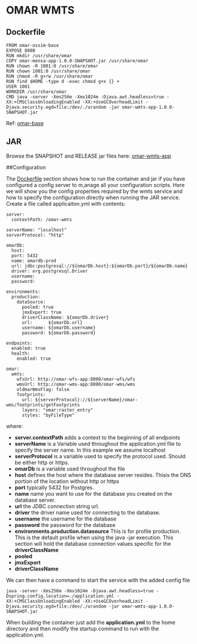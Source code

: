 # OMAR WMTS

## Dockerfile
```
FROM omar-ossim-base
EXPOSE 8080
RUN mkdir /usr/share/omar
COPY omar-mensa-app-1.0.0-SNAPSHOT.jar /usr/share/omar
RUN chown -R 1001:0 /usr/share/omar
RUN chown 1001:0 /usr/share/omar
RUN chmod -R g+rw /usr/share/omar
RUN find $HOME -type d -exec chmod g+x {} +
USER 1001
WORKDIR /usr/share/omar
CMD java -server -Xms256m -Xmx1024m -Djava.awt.headless=true -XX:+CMSClassUnloadingEnabled -XX:+UseGCOverheadLimit -Djava.security.egd=file:/dev/./urandom -jar omar-wmts-app-1.0.0-SNAPSHOT.jar
```
Ref: [omar-base](../../../omar-ossim-base/docs/install-guide/omar-base/)

## JAR

Browse the SNAPSHOT and RELEASE jar files here:
[omar-wmts-app](http://artifacts.radiantbluecloud.com/artifactory/webapp/#/artifacts/browse/tree/General/omar-local/io/ossim/omar/apps/omar-wmts-app)


##Configuration

The [Dockerfile](#dockerfile) section shows how to run the container and jar if you have configured a config server to m,anage all your configuration scripts.  Here we will show you the config properties required by the wmts service and how to specify the configuration directly when running the JAR service.  Create a file called applicaiton.yml with contents:

```
server:
  contextPath: /omar-wmts

serverName: "localhost"
serverProtocol: "http"

omarDb:
  host: 
  port: 5432
  name: omardb-prod
  url: jdbc:postgresql://${omarDb.host}:${omarDb.port}/${omarDb.name}
  driver: org.postgresql.Driver
  username: 
  password:
   
environments:
  production:
    dataSource:
      pooled: true
      jmxExport: true
      driverClassName: ${omarDb.driver}
      url:      ${omarDb.url}
      username: ${omarDb.username}
      password: ${omarDb.password}

endpoints:
  enabled: true
  health:
    enabled: true

omar:
  wmts:
    wfsUrl: http://omar-wfs-app:8080/omar-wfs/wfs
    wmsUrl: http://omar-wms-app:8080/omar-wms/wms
    oldmarWmsFlag: false
    footprints:
      url: ${serverProtocol}://${serverName}/omar-wms/footprints/getFootprints
      layers: "omar:raster_entry"
      styles: "byFileType"

```

where:

 * **server.contextPath** adds a context to the beginning of all endpoints
 * **serverName** is a Variable used throughout the application.yml file to specify the server name.  In this example we assume localhost
 * **serverProtocol** is a variable used to specify the protocol used.  Should be either http or https.
 * **omarDb** is a variable used throughout the file
  * **host** defines the host where the database server resides.  Thisis the DNS portion of the location without http or https
  * **port** typically 5432 for Postgres.
  * **name** name you want to use for the database you created on the database server.
  * **url** the JDBC connection string url.
  * **driver** the driver name used for connecting to the database.
  * **username** the username for the database
  * **password** the password for the database
 * **environments.production.datasource** This is for profile production.  This is the default profile when using the java -jar execution. This section will hold the database connection values specific for the **driverClassName**
  * **pooled**  
  * **jmxExport**
  * **driverClassName** 
    

We can then have a command to start the service with the added config file

`java -server -Xms256m -Xmx1024m -Djava.awt.headless=true -Dspring.config.location=./application.yml -XX:+CMSClassUnloadingEnabled -XX:+UseGCOverheadLimit -Djava.security.egd=file:/dev/./urandom -jar omar-wmts-app-1.0.0-SNAPSHOT.jar`

When building the container just add the **application.yml** to the home directory and then modify the startup command to run with the application.yml.

